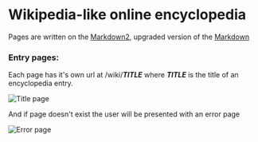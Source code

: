 # Wikipedia-like online encyclopedia
Pages are written on the [Markdown2](https://github.com/trentm/python-markdown2), upgraded version of the [Markdown](https://en.wikipedia.org/wiki/Markdown)

### Entry pages:
Each page has it's own url at /wiki/__*TITLE*__ where __*TITLE*__ is the title of an encyclopedia entry.

![Title page](/media-for-README/title-page-example.gif)


And if page doesn't exist the user will be presented with an error page

![Error page]()
